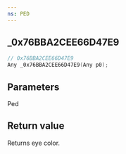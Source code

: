 ```yaml
---
ns: PED
---
```

## _0x76BBA2CEE66D47E9

```c
// 0x76BBA2CEE66D47E9
Any _0x76BBA2CEE66D47E9(Any p0);
```


## Parameters
Ped

## Return value
Returns eye color.
